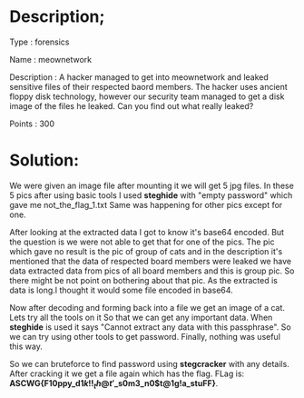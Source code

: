 # Description;
  Type : forensics
  
  Name : meownetwork
  
  Description : A hacker managed to get into meownetwork and leaked sensitive files of their  respected baord members. The hacker uses ancient floppy disk technology, however our security team managed to get a disk image of the files he leaked. Can you find out what really leaked?
  
  Points : 300
  
# Solution:
  We were given an image file after mounting it we will get 5 jpg files.
  In these 5 pics after using basic tools I used **steghide** with "empty password" which gave me not_the_flag_1.txt
  Same was happening for other pics except for one.
  
  After looking at the extracted data I got to know it's base64 encoded. But the question is we were not able to get that for one of the pics.
  The pic which gave no result is the pic of group of cats and in the description it's mentioned that the data of respected board members were leaked we have data extracted data from pics of all board members and this is group pic.
  So there might be not point on bothering about that pic. 
  As the extracted is data is long.I thought it would some file encoded in base64.
  
  Now after decoding and forming back into a file we get an image of a cat.
  Lets try all the tools on it So that we can get any important data. When **steghide** is used it says "Cannot extract any data with this passphrase".
  So we can try using other tools to get password. Finally, nothing was useful this way.
  
  So we can bruteforce to find password using **stegcracker** with any details.
  After cracking it we get a file again which has the flag.
  FLag is: **ASCWG{F10ppy_d1$k!!_th@t'$_s0m3_n0$t@1g!a_stuFF}**.
